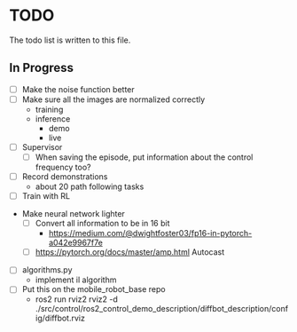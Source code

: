 # TODO

The todo list is written to this file.

## In Progress

- [ ] Make the noise function better
- [ ] Make sure all the images are normalized correctly
    - training
    - inference
        - demo
        - live
- [ ] Supervisor
    - [ ] When saving the episode, put information about the control frequency too?
- [ ] Record demonstrations
    - about 20 path following tasks
- [ ] Train with RL
- Make neural network lighter
    - [ ] Convert all information to be in 16 bit
        - https://medium.com/@dwightfoster03/fp16-in-pytorch-a042e9967f7e
    - [ ] https://pytorch.org/docs/master/amp.html Autocast
- [ ] algorithms.py
    - implement il algorithm
- [ ] Put this on the mobile_robot_base repo
    - ros2 run rviz2 rviz2 -d ./src/control/ros2_control_demo_description/diffbot_description/config/diffbot.rviz